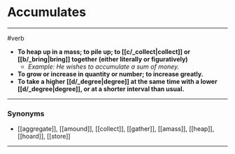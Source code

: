 # Accumulates
---
#verb
- **To heap up in a mass; to pile up; to [[c/_collect|collect]] or [[b/_bring|bring]] together (either literally or figuratively)**
	- _Example: He wishes to accumulate a sum of money._
- **To grow or increase in quantity or number; to increase greatly.**
- **To take a higher [[d/_degree|degree]] at the same time with a lower [[d/_degree|degree]], or at a shorter interval than usual.**
---
### Synonyms
- [[aggregate]], [[amound]], [[collect]], [[gather]], [[amass]], [[heap]], [[hoard]], [[store]]
---
